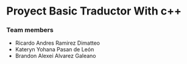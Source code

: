 # Proyect Basic Traductor With c++

### Team members
* Ricardo Andres Ramirez Dimatteo
* Kateryn Yohana Pasan de León
* Brandon Alexei Alvarez Galeano